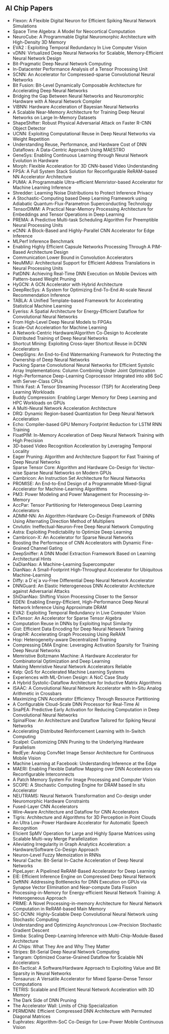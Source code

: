 <h2> AI Chip Papers</h2>



<ul>

                             

 <li><a target="_blank" href="https://github.com/manjunath5496/AI-Chip-Papers/blob/master/chip(1).pdf" style="text-decoration:none;">Flexon: A Flexible Digital Neuron
for Efficient Spiking Neural Network Simulations</a></li>

 <li><a target="_blank" href="https://github.com/manjunath5496/AI-Chip-Papers/blob/master/chip(2).pdf" style="text-decoration:none;">Space
Time Algebra: A Model for Neocortical Computation</a></li>

<li><a target="_blank" href="https://github.com/manjunath5496/AI-Chip-Papers/blob/master/chip(3).pdf" style="text-decoration:none;">NeuroCube: A Programmable Digital
Neuromorphic Architecture with High-Density 3D Memory</a></li>
 <li><a target="_blank" href="https://github.com/manjunath5496/AI-Chip-Papers/blob/master/chip(4).pdf" style="text-decoration:none;">EVA2 : Exploiting Temporal Redundancy
In Live Computer Vision</a></li>                              
<li><a target="_blank" href="https://github.com/manjunath5496/AI-Chip-Papers/blob/master/chip(5).pdf" style="text-decoration:none;">vDNN: Virtualized Deep Neural Networks for
Scalable, Memory-Efficient Neural Network Design</a></li>
<li><a target="_blank" href="https://github.com/manjunath5496/AI-Chip-Papers/blob/master/chip(6).pdf" style="text-decoration:none;">Bit-Pragmatic Deep Neural Network Computing</a></li>
 <li><a target="_blank" href="https://github.com/manjunath5496/AI-Chip-Papers/blob/master/chip(7).pdf" style="text-decoration:none;">In-Datacenter Performance Analysis of a Tensor Processing Unit</a></li>

 <li><a target="_blank" href="https://github.com/manjunath5496/AI-Chip-Papers/blob/master/chip(8).pdf" style="text-decoration:none;"> SCNN: An Accelerator for Compressed-sparse
Convolutional Neural Networks </a></li>
   <li><a target="_blank" href="https://github.com/manjunath5496/AI-Chip-Papers/blob/master/chip(9).pdf" style="text-decoration:none;">Bit Fusion: Bit-Level Dynamically Composable Architecture for Accelerating Deep Neural Networks</a></li>
  
   
 <li><a target="_blank" href="https://github.com/manjunath5496/AI-Chip-Papers/blob/master/chip(10).pdf" style="text-decoration:none;">Bridging the Gap Between Neural Networks and Neuromorphic Hardware with A Neural Network Compiler </a></li>                              
<li><a target="_blank" href="https://github.com/manjunath5496/AI-Chip-Papers/blob/master/chip(11).pdf" style="text-decoration:none;">VIBNN: Hardware Acceleration of Bayesian Neural Networks</a></li>
<li><a target="_blank" href="https://github.com/manjunath5496/AI-Chip-Papers/blob/master/chip(12).pdf" style="text-decoration:none;">A Scalable Near-Memory Architecture for
Training Deep Neural Networks on Large In-Memory Datasets</a></li>
<li><a target="_blank" href="https://github.com/manjunath5496/AI-Chip-Papers/blob/master/chip(13).pdf" style="text-decoration:none;">ShapeShifter: Robust Physical Adversarial Attack on Faster R-CNN Object Detector</a></li>

<li><a target="_blank" href="https://github.com/manjunath5496/AI-Chip-Papers/blob/master/chip(14).pdf" style="text-decoration:none;">UCNN: Exploiting Computational Reuse in Deep
Neural Networks via Weight Repetition</a></li>
                              
<li><a target="_blank" href="https://github.com/manjunath5496/AI-Chip-Papers/blob/master/chip(15).pdf" style="text-decoration:none;">Understanding Reuse, Performance, and Hardware Cost of DNN Dataflows: A Data-Centric Approach Using MAESTRO</a></li>

<li><a target="_blank" href="https://github.com/manjunath5496/AI-Chip-Papers/blob/master/chip(16).pdf" style="text-decoration:none;">GeneSys: Enabling Continuous Learning through Neural Network Evolution in Hardware</a></li>

  <li><a target="_blank" href="https://github.com/manjunath5496/AI-Chip-Papers/blob/master/chip(17).pdf" style="text-decoration:none;">Morph: Flexible Acceleration for 3D CNN-based Video Understanding</a></li>   
  
<li><a target="_blank" href="https://github.com/manjunath5496/AI-Chip-Papers/blob/master/chip(18).pdf" style="text-decoration:none;">FPSA: A Full System Stack Solution for
Reconfigurable ReRAM-based NN Accelerator Architecture</a></li> 

  
<li><a target="_blank" href="https://github.com/manjunath5496/AI-Chip-Papers/blob/master/chip(19).pdf" style="text-decoration:none;">PUMA: A Programmable Ultra-efficient
Memristor-based Accelerator for Machine Learning Inference</a></li> 

<li><a target="_blank" href="https://github.com/manjunath5496/AI-Chip-Papers/blob/master/chip(20).pdf" style="text-decoration:none;">Shredder: Learning Noise Distributions to Protect Inference Privacy</a></li>

<li><a target="_blank" href="https://github.com/manjunath5496/AI-Chip-Papers/blob/master/chip(21).pdf" style="text-decoration:none;">A Stochastic-Computing based Deep Learning
Framework using Adiabatic Quantum-Flux-Parametron Superconducting Technology</a></li>
<li><a target="_blank" href="https://github.com/manjunath5496/AI-Chip-Papers/blob/master/chip(22).pdf" style="text-decoration:none;">TensorDIMM: A Practical Near-Memory Processing Architecture for Embeddings and Tensor Operations in Deep Learning</a></li> 
 <li><a target="_blank" href="https://github.com/manjunath5496/AI-Chip-Papers/blob/master/chip(23).pdf" style="text-decoration:none;">PREMA: A Predictive Multi-task Scheduling Algorithm For Preemptible Neural Processing Units</a></li> 
 

   <li><a target="_blank" href="https://github.com/manjunath5496/AI-Chip-Papers/blob/master/chip(24).pdf" style="text-decoration:none;">eCNN: A Block-Based and Highly-Parallel CNN Accelerator for Edge Inference</a></li>
 
   <li><a target="_blank" href="https://github.com/manjunath5496/AI-Chip-Papers/blob/master/chip(25).pdf" style="text-decoration:none;">MLPerf Inference Benchmark</a></li>                              
 <li><a target="_blank" href="https://github.com/manjunath5496/AI-Chip-Papers/blob/master/chip(26).pdf" style="text-decoration:none;">Enabling Highly Efficient Capsule Networks Processing Through A PIM-Based Architecture Design</a></li>
 <li><a target="_blank" href="https://github.com/manjunath5496/AI-Chip-Papers/blob/master/chip(27).pdf" style="text-decoration:none;">Communication Lower Bound in Convolution Accelerators</a></li>
   
 
   <li><a target="_blank" href="https://github.com/manjunath5496/AI-Chip-Papers/blob/master/chip(28).pdf" style="text-decoration:none;">NeuMMU: Architectural Support for Efficient Address Translations in Neural Processing Units</a></li>
 
   <li><a target="_blank" href="https://github.com/manjunath5496/AI-Chip-Papers/blob/master/chip(29).pdf" style="text-decoration:none;">PatDNN: Achieving Real-Time DNN Execution on Mobile Devices with Pattern-based Weight Pruning </a></li>                              

  <li><a target="_blank" href="https://github.com/manjunath5496/AI-Chip-Papers/blob/master/chip(30).pdf" style="text-decoration:none;">HyGCN: A GCN Accelerator with Hybrid Architecture</a></li>
 
   <li><a target="_blank" href="https://github.com/manjunath5496/AI-Chip-Papers/blob/master/chip(31).pdf" style="text-decoration:none;">DeepRecSys: A System for Optimizing End-To-End At-scale Neural Recommendation Inference</a></li> 
    <li><a target="_blank" href="https://github.com/manjunath5496/AI-Chip-Papers/blob/master/chip(32).pdf" style="text-decoration:none;">TABLA: A Unified Template-based Framework for Accelerating Statistical Machine Learning</a></li> 

   <li><a target="_blank" href="https://github.com/manjunath5496/AI-Chip-Papers/blob/master/chip(33).pdf" style="text-decoration:none;">Eyeriss: A Spatial Architecture for Energy-Efficient Dataflow for Convolutional Neural Networks</a></li>                              

  <li><a target="_blank" href="https://github.com/manjunath5496/AI-Chip-Papers/blob/master/chip(34).pdf" style="text-decoration:none;">From High-Level Deep Neural Models to FPGAs</a></li> 
 
  <li><a target="_blank" href="https://github.com/manjunath5496/AI-Chip-Papers/blob/master/chip(35).pdf" style="text-decoration:none;">Scale-Out Acceleration for Machine Learning</a></li> 

  <li><a target="_blank" href="https://github.com/manjunath5496/AI-Chip-Papers/blob/master/chip(36).pdf" style="text-decoration:none;">A Network-Centric Hardware/Algorithm Co-Design to Accelerate Distributed Training of Deep Neural Networks</a></li> 
 
<li><a target="_blank" href="https://github.com/manjunath5496/AI-Chip-Papers/blob/master/chip(37).pdf" style="text-decoration:none;">Shortcut Mining: Exploiting Cross-layer Shortcut Reuse in DCNN Accelerators</a></li>
 <li><a target="_blank" href="https://github.com/manjunath5496/AI-Chip-Papers/blob/master/chip(38).pdf" style="text-decoration:none;">DeepSigns: An End-to-End Watermarking Framework for Protecting the Ownership of Deep Neural Networks</a></li>
<li><a target="_blank" href="https://github.com/manjunath5496/AI-Chip-Papers/blob/master/chip(39).pdf" style="text-decoration:none;">Packing Sparse Convolutional Neural Networks for Efficient Systolic Array Implementations: Column Combining Under Joint Optimization</a></li>
 <li><a target="_blank" href="https://github.com/manjunath5496/AI-Chip-Papers/blob/master/chip(40).pdf" style="text-decoration:none;">High-Performance Deep-Learning Coprocessor
Integrated into x86 SoC with Server-Class CPUs</a></li>                              
<li><a target="_blank" href="https://github.com/manjunath5496/AI-Chip-Papers/blob/master/chip(41).pdf" style="text-decoration:none;">Think Fast: A Tensor Streaming Processor (TSP) for Accelerating Deep Learning Workloads</a></li>
<li><a target="_blank" href="https://github.com/manjunath5496/AI-Chip-Papers/blob/master/chip(42).pdf" style="text-decoration:none;">Buddy Compression: Enabling Larger Memory
for Deep Learning and HPC Workloads on GPUs</a></li>
 
  <li><a target="_blank" href="https://github.com/manjunath5496/AI-Chip-Papers/blob/master/chip(43).pdf" style="text-decoration:none;">A Multi-Neural Network Acceleration Architecture</a></li>
 <li><a target="_blank" href="https://github.com/manjunath5496/AI-Chip-Papers/blob/master/chip(44).pdf" style="text-decoration:none;">DRQ: Dynamic Region-based Quantization for
Deep Neural Network Acceleration</a></li>
   <li><a target="_blank" href="https://github.com/manjunath5496/AI-Chip-Papers/blob/master/chip(45).pdf" style="text-decoration:none;">Echo: Compiler-based GPU Memory Footprint
Reduction for LSTM RNN Training</a></li>  
   
<li><a target="_blank" href="https://github.com/manjunath5496/AI-Chip-Papers/blob/master/chip(46).pdf" style="text-decoration:none;">FloatPIM: In-Memory Acceleration of Deep Neural Network Training with High Precision</a></li> 
                             
<li><a target="_blank" href="https://github.com/manjunath5496/AI-Chip-Papers/blob/master/chip(47).pdf" style="text-decoration:none;">3D-based Video Recognition Acceleration by Leveraging Temporal Locality</a></li>
<li><a target="_blank" href="https://github.com/manjunath5496/AI-Chip-Papers/blob/master/chip(48).pdf" style="text-decoration:none;">Eager Pruning: Algorithm and Architecture Support for Fast Training of Deep Neural Networks</a></li>

<li><a target="_blank" href="https://github.com/manjunath5496/AI-Chip-Papers/blob/master/chip(49).pdf" style="text-decoration:none;">Sparse Tensor Core: Algorithm and Hardware Co-Design for Vector-wise Sparse Neural Networks on Modern GPUs</a></li>
                              
<li><a target="_blank" href="https://github.com/manjunath5496/AI-Chip-Papers/blob/master/chip(50).pdf" style="text-decoration:none;">Cambricon: An Instruction Set Architecture for Neural Networks</a></li>
<li><a target="_blank" href="https://github.com/manjunath5496/AI-Chip-Papers/blob/master/chip(51).pdf" style="text-decoration:none;">PROMISE: An End-to-End Design of a Programmable Mixed-Signal Accelerator for Machine-Learning Algorithms</a></li>
<li><a target="_blank" href="https://github.com/manjunath5496/AI-Chip-Papers/blob/master/chip(52).pdf" style="text-decoration:none;">PM3: Power Modeling and Power Management for
Processing-in-Memory</a></li>

<li><a target="_blank" href="https://github.com/manjunath5496/AI-Chip-Papers/blob/master/chip(53).pdf" style="text-decoration:none;">AccPar: Tensor Partitioning for
Heterogeneous Deep Learning Accelerators</a></li>
 
<li><a target="_blank" href="https://github.com/manjunath5496/AI-Chip-Papers/blob/master/chip(54).pdf" style="text-decoration:none;">ADMM-NN: An Algorithm-Hardware Co-Design
Framework of DNNs Using Alternating Direction Method of Multipliers </a></li>

<li><a target="_blank" href="https://github.com/manjunath5496/AI-Chip-Papers/blob/master/chip(55).pdf" style="text-decoration:none;">Cnvlutin: Ineffectual-Neuron-Free Deep Neural Network Computing</a></li>
 
  <li><a target="_blank" href="https://github.com/manjunath5496/AI-Chip-Papers/blob/master/chip(56).pdf" style="text-decoration:none;">Astra: Exploiting Predictability to Optimize Deep Learning </a></li>                              

  <li><a target="_blank" href="https://github.com/manjunath5496/AI-Chip-Papers/blob/master/chip(57).pdf" style="text-decoration:none;">Cambricon-X: An Accelerator for Sparse Neural Networks</a></li>
 
   <li><a target="_blank" href="https://github.com/manjunath5496/AI-Chip-Papers/blob/master/chip(58).pdf" style="text-decoration:none;">Boosting the Performance of CNN Accelerators with Dynamic Fine-Grained Channel Gating</a></li>
    <li><a target="_blank" href="https://github.com/manjunath5496/AI-Chip-Papers/blob/master/chip(59).pdf" style="text-decoration:none;">DeepSniffer: A DNN Model Extraction Framework Based on Learning Architectural Hints</a></li>
 
  <li><a target="_blank" href="https://github.com/manjunath5496/AI-Chip-Papers/blob/master/chip(60).pdf" style="text-decoration:none;">DaDianNao: A Machine-Learning Supercomputer </a></li>
 
   <li><a target="_blank" href="https://github.com/manjunath5496/AI-Chip-Papers/blob/master/chip(61).pdf" style="text-decoration:none;">DianNao: A Small-Footprint High-Throughput Accelerator for Ubiquitous Machine-Learning</a></li>
 
   <li><a target="_blank" href="https://github.com/manjunath5496/AI-Chip-Papers/blob/master/chip(62).pdf" style="text-decoration:none;">Diffy: a D´ej`a vu-Free Differential Deep Neural Network Accelerator</a></li>
 
   <li><a target="_blank" href="https://github.com/manjunath5496/AI-Chip-Papers/blob/master/chip(63).pdf" style="text-decoration:none;">DNNGuard: An Elastic Heterogeneous DNN Accelerator Architecture against Adversarial Attacks</a></li>                              

  <li><a target="_blank" href="https://github.com/manjunath5496/AI-Chip-Papers/blob/master/chip(64).pdf" style="text-decoration:none;">ShiDianNao: Shifting Vision Processing Closer to the Sensor</a></li>
 
   <li><a target="_blank" href="https://github.com/manjunath5496/AI-Chip-Papers/blob/master/chip(65).pdf" style="text-decoration:none;">EDEN: Enabling Energy-Efficient, High-Performance Deep Neural Network Inference Using Approximate DRAM</a></li> 

   <li><a target="_blank" href="https://github.com/manjunath5496/AI-Chip-Papers/blob/master/chip(66).pdf" style="text-decoration:none;">EVA2: Exploiting Temporal Redundancy
in Live Computer Vision</a></li> 
 
   <li><a target="_blank" href="https://github.com/manjunath5496/AI-Chip-Papers/blob/master/chip(67).pdf" style="text-decoration:none;">ExTensor: An Accelerator for Sparse Tensor Algebra</a></li>                              

  <li><a target="_blank" href="https://github.com/manjunath5496/AI-Chip-Papers/blob/master/chip(68).pdf" style="text-decoration:none;">Computation Reuse in DNNs by Exploiting Input Similarity</a></li> 
 
  
   <li><a target="_blank" href="https://github.com/manjunath5496/AI-Chip-Papers/blob/master/chip(69).pdf" style="text-decoration:none;">Gist: Efficient Data Encoding for Deep Neural Network Training</a></li>                              

  <li><a target="_blank" href="https://github.com/manjunath5496/AI-Chip-Papers/blob/master/chip(70).pdf" style="text-decoration:none;">GraphR: Accelerating Graph Processing Using ReRAM</a></li> 
  
 
 <li><a target="_blank" href="https://github.com/manjunath5496/AI-Chip-Papers/blob/master/chip(71).pdf" style="text-decoration:none;">Hop: Heterogeneity-aware Decentralized Training</a></li>
 
 <li><a target="_blank" href="https://github.com/manjunath5496/AI-Chip-Papers/blob/master/chip(72).pdf" style="text-decoration:none;">Compressing DMA Engine: Leveraging Activation Sparsity for Training Deep Neural Networks</a></li> 
 
 
 <li><a target="_blank" href="https://github.com/manjunath5496/AI-Chip-Papers/blob/master/chip(73).pdf" style="text-decoration:none;">Memristive Boltzmann Machine: A Hardware Accelerator for Combinatorial Optimization and Deep Learning</a></li>
  <li><a target="_blank" href="https://github.com/manjunath5496/AI-Chip-Papers/blob/master/chip(74).pdf" style="text-decoration:none;">Making Memristive Neural Network Accelerators Reliable</a></li>
    <li><a target="_blank" href="https://github.com/manjunath5496/AI-Chip-Papers/blob/master/chip(75).pdf" style="text-decoration:none;">Kelp: QoS for Accelerated Machine Learning Systems</a></li>                        
<li><a target="_blank" href="https://github.com/manjunath5496/AI-Chip-Papers/blob/master/chip(76).pdf" style="text-decoration:none;">Experiences with ML-Driven Design: A NoC Case Study</a></li>

 <li><a target="_blank" href="https://github.com/manjunath5496/AI-Chip-Papers/blob/master/chip(77).pdf" style="text-decoration:none;">A Hybrid Systolic-Dataflow Architecture for
Inductive Matrix Algorithms</a></li> 
 
 
 <li><a target="_blank" href="https://github.com/manjunath5496/AI-Chip-Papers/blob/master/chip(78).pdf" style="text-decoration:none;">ISAAC: A Convolutional Neural Network
Accelerator with In-Situ Analog Arithmetic in Crossbars</a></li>
  <li><a target="_blank" href="https://github.com/manjunath5496/AI-Chip-Papers/blob/master/chip(79).pdf" style="text-decoration:none;">Maximizing CNN Accelerator Efficiency
Through Resource Partitioning</a></li>


 <li><a target="_blank" href="https://github.com/manjunath5496/AI-Chip-Papers/blob/master/chip(80).pdf" style="text-decoration:none;">A Configurable Cloud-Scale
DNN Processor for Real-Time AI</a></li> 
 
 
 <li><a target="_blank" href="https://github.com/manjunath5496/AI-Chip-Papers/blob/master/chip(81).pdf" style="text-decoration:none;">SnaPEA: Predictive Early Activation for Reducing Computation in Deep Convolutional Neural Networks</a></li>
  <li><a target="_blank" href="https://github.com/manjunath5496/AI-Chip-Papers/blob/master/chip(82).pdf" style="text-decoration:none;">SpinalFlow: An Architecture and Dataflow Tailored for Spiking Neural Networks</a></li>

 <li><a target="_blank" href="https://github.com/manjunath5496/AI-Chip-Papers/blob/master/chip(83).pdf" style="text-decoration:none;">Accelerating Distributed Reinforcement Learning with In-Switch Computing</a></li>
  <li><a target="_blank" href="https://github.com/manjunath5496/AI-Chip-Papers/blob/master/chip(84).pdf" style="text-decoration:none;">Scalpel: Customizing DNN Pruning to the Underlying Hardware Parallelism</a></li>

 <li><a target="_blank" href="https://github.com/manjunath5496/AI-Chip-Papers/blob/master/chip(85).pdf" style="text-decoration:none;">RedEye: Analog ConvNet Image Sensor Architecture for Continuous Mobile Vision</a></li>
  <li><a target="_blank" href="https://github.com/manjunath5496/AI-Chip-Papers/blob/master/chip(86).pdf" style="text-decoration:none;">Machine Learning at Facebook:
Understanding Inference at the Edge</a></li>

 <li><a target="_blank" href="https://github.com/manjunath5496/AI-Chip-Papers/blob/master/chip(87).pdf" style="text-decoration:none;">MAERI: Enabling Flexible Dataflow Mapping over DNN Accelerators via Reconfigurable Interconnects</a></li>
  <li><a target="_blank" href="https://github.com/manjunath5496/AI-Chip-Papers/blob/master/chip(88).pdf" style="text-decoration:none;">A Patch Memory System For Image Processing
and Computer Vision</a></li>
  <li><a target="_blank" href="https://github.com/manjunath5496/AI-Chip-Papers/blob/master/chip(89).pdf" style="text-decoration:none;">SCOPE: A Stochastic Computing Engine
for DRAM based In situ Accelerator</a></li>
  
  
  <li><a target="_blank" href="https://github.com/manjunath5496/AI-Chip-Papers/blob/master/chip(90).pdf" style="text-decoration:none;"> NEUTRAMS: Neural Network Transformation and Co-design under Neuromorphic Hardware Constraints</a></li>
  <li><a target="_blank" href="https://github.com/manjunath5496/AI-Chip-Papers/blob/master/chip(91).pdf" style="text-decoration:none;">Fused-Layer CNN Accelerators</a></li>

 <li><a target="_blank" href="https://github.com/manjunath5496/AI-Chip-Papers/blob/master/chip(92).pdf" style="text-decoration:none;">Wire-Aware Architecture and Dataflow for CNN Accelerators</a></li>
  <li><a target="_blank" href="https://github.com/manjunath5496/AI-Chip-Papers/blob/master/chip(93).pdf" style="text-decoration:none;"> Tigris: Architecture and Algorithms for 3D Perception in Point Clouds</a></li>
  <li><a target="_blank" href="https://github.com/manjunath5496/AI-Chip-Papers/blob/master/chip(94).pdf" style="text-decoration:none;">An Ultra Low-Power Hardware Accelerator for Automatic Speech Recognition</a></li> 
  
   <li><a target="_blank" href="https://github.com/manjunath5496/AI-Chip-Papers/blob/master/chip(95).pdf" style="text-decoration:none;">E!icient SpMV Operation for Large and Highly Sparse Matrices using Scalable Multi-way Merge Parallelization</a></li>  
  
<li><a target="_blank" href="https://github.com/manjunath5496/AI-Chip-Papers/blob/master/chip(96).pdf" style="text-decoration:none;">Alleviating Irregularity in Graph Analytics Acceleration: a Hardware/Software Co-Design Approach</a></li> 
  
  
<li><a target="_blank" href="https://github.com/manjunath5496/AI-Chip-Papers/blob/master/chip(97).pdf" style="text-decoration:none;">Neuron-Level Fuzzy Memoization in RNNs</a></li>


 <li><a target="_blank" href="https://github.com/manjunath5496/AI-Chip-Papers/blob/master/chip(98).pdf" style="text-decoration:none;">Neural Cache: Bit-Serial In-Cache Acceleration of Deep Neural Networks</a></li> 
  
   <li><a target="_blank" href="https://github.com/manjunath5496/AI-Chip-Papers/blob/master/chip(99).pdf" style="text-decoration:none;">PipeLayer: A Pipelined ReRAM-Based Accelerator for Deep Learning</a></li>  
  
<li><a target="_blank" href="https://github.com/manjunath5496/AI-Chip-Papers/blob/master/chip(100).pdf" style="text-decoration:none;">EIE: Efficient Inference Engine on Compressed Deep Neural Network</a></li>  
  
 <li><a target="_blank" href="https://github.com/manjunath5496/AI-Chip-Papers/blob/master/chip(101).pdf" style="text-decoration:none;">DeftNN: Addressing Bottlenecks for DNN Execution on GPUs via Synapse Vector Elimination and Near-compute Data Fission</a></li> 
  
   <li><a target="_blank" href="https://github.com/manjunath5496/AI-Chip-Papers/blob/master/chip(102).pdf" style="text-decoration:none;">Processing-in-Memory for Energy-efficient Neural Network Training: A Heterogeneous Approach</a></li> 
  
   
 <li><a target="_blank" href="https://github.com/manjunath5496/AI-Chip-Papers/blob/master/chip(103).pdf" style="text-decoration:none;">PRIME: A Novel Processing-in-memory Architecture for Neural Network Computation in ReRAM-based Main Memory </a></li> 
  
   <li><a target="_blank" href="https://github.com/manjunath5496/AI-Chip-Papers/blob/master/chip(104).pdf" style="text-decoration:none;">SC-DCNN: Highly-Scalable Deep Convolutional Neural Network using Stochastic Computing</a></li>  
   
 <li><a target="_blank" href="https://github.com/manjunath5496/AI-Chip-Papers/blob/master/chip(105).pdf" style="text-decoration:none;">Understanding and Optimizing Asynchronous Low-Precision Stochastic Gradient Descent</a></li> 
 
<li><a target="_blank" href="https://github.com/manjunath5496/AI-Chip-Papers/blob/master/chip(106).pdf" style="text-decoration:none;">Simba: Scaling Deep-Learning Inference with
Multi-Chip-Module-Based Architecture</a></li> 
  
   <li><a target="_blank" href="https://github.com/manjunath5496/AI-Chip-Papers/blob/master/chip(107).pdf" style="text-decoration:none;">AI Chips: What They Are and Why They Matter</a></li> 
  
   
 <li><a target="_blank" href="https://github.com/manjunath5496/AI-Chip-Papers/blob/master/chip(108).pdf" style="text-decoration:none;">Stripes: Bit-Serial Deep Neural Network Computing</a></li> 
  
   <li><a target="_blank" href="https://github.com/manjunath5496/AI-Chip-Papers/blob/master/chip(109).pdf" style="text-decoration:none;">Tangram: Optimized Coarse-Grained Dataflow for Scalable NN Accelerators</a></li>  
   
 <li><a target="_blank" href="https://github.com/manjunath5496/AI-Chip-Papers/blob/master/chip(110).pdf" style="text-decoration:none;">Bit-Tactical: A Software/Hardware Approach to Exploiting Value and Bit Sparsity in Neural Networks </a></li>  
   
<li><a target="_blank" href="https://github.com/manjunath5496/AI-Chip-Papers/blob/master/chip(111).pdf" style="text-decoration:none;">Tensaurus: A Versatile Accelerator for
Mixed Sparse-Dense Tensor Computations</a></li> 
  
   
 <li><a target="_blank" href="https://github.com/manjunath5496/AI-Chip-Papers/blob/master/chip(112).pdf" style="text-decoration:none;">TETRIS: Scalable and Efficient Neural Network Acceleration with 3D Memory</a></li> 
  
   <li><a target="_blank" href="https://github.com/manjunath5496/AI-Chip-Papers/blob/master/chip(113).pdf" style="text-decoration:none;">The Dark Side of DNN Pruning</a></li>  
   
<li><a target="_blank" href="https://github.com/manjunath5496/AI-Chip-Papers/blob/master/chip(114).pdf" style="text-decoration:none;">The Accelerator Wall: Limits of Chip Specialization</a></li>
 <li><a target="_blank" href="https://github.com/manjunath5496/AI-Chip-Papers/blob/master/chip(115).pdf" style="text-decoration:none;">PERMDNN: Efficient Compressed DNN
Architecture with Permuted Diagonal Matrices</a></li>  
   
 <li><a target="_blank" href="https://github.com/manjunath5496/AI-Chip-Papers/blob/master/chip(116).pdf" style="text-decoration:none;">Euphrates: Algorithm-SoC
Co-Design for Low-Power Mobile Continuous Vision</a></li>   
   
   </ul>
  
